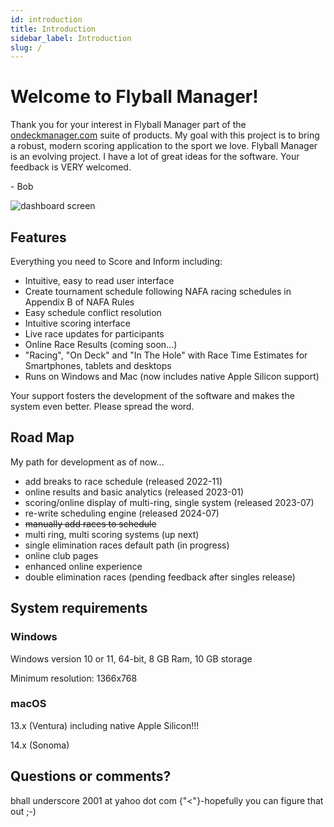 ```yaml
---
id: introduction
title: Introduction
sidebar_label: Introduction
slug: /
---
```


# Welcome to Flyball Manager!

Thank you for your interest in Flyball Manager part of the [ondeckmanager.com](https://www.ondeckmanager.com) suite of products. My goal with this project is to bring a robust, modern scoring application to the sport we love. Flyball Manager is an evolving project. I have a lot of great ideas for the software. Your feedback is VERY welcomed.

\- Bob

![dashboard screen](/img/dashboard-screen.svg)

## Features

Everything you need to Score and Inform including:

- Intuitive, easy to read user interface
- Create tournament schedule following NAFA racing schedules in Appendix B of NAFA Rules
- Easy schedule conflict resolution
- Intuitive scoring interface
- Live race updates for participants
- Online Race Results \(coming soon...\)
- "Racing", "On Deck" and "In The Hole" with Race Time Estimates for Smartphones, tablets and desktops
- Runs on Windows and Mac (now includes native Apple Silicon support)

Your support fosters the development of the software and makes the system even better. Please spread the word.

## Road Map

My path for development as of now...

- add breaks to race schedule (released 2022-11)
- online results and basic analytics (released 2023-01)
- scoring/online display of multi-ring, single system (released 2023-07)
- re-write scheduling engine (released 2024-07)
- ~~manually add races to schedule~~
- multi ring, multi scoring systems (up next)
- single elimination races default path (in progress)
- online club pages
- enhanced online experience
- double elimination races (pending feedback after singles release)

## System requirements

### Windows

Windows version 10 or 11, 64-bit, 8 GB Ram, 10 GB storage

Minimum resolution: 1366x768

### macOS

13.x (Ventura) including native Apple Silicon!!!

14.x (Sonoma)

## Questions or comments?

bhall underscore 2001 at yahoo dot com {"<"}-hopefully you can figure that out ;-)
